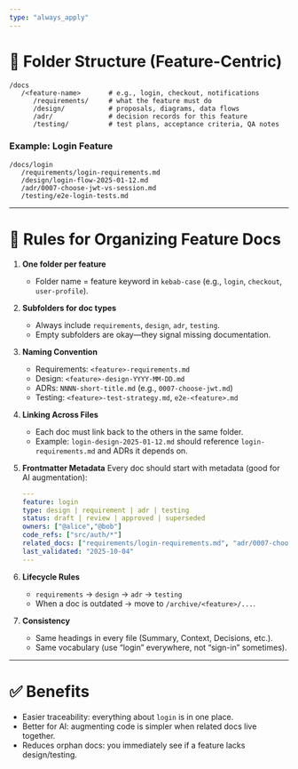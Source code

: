 ```yaml
---
type: "always_apply"
---
```


# 📂 Folder Structure (Feature-Centric)

```
/docs
   /<feature-name>       # e.g., login, checkout, notifications
      /requirements/     # what the feature must do
      /design/           # proposals, diagrams, data flows
      /adr/              # decision records for this feature
      /testing/          # test plans, acceptance criteria, QA notes
```

### Example: Login Feature

```
/docs/login
   /requirements/login-requirements.md
   /design/login-flow-2025-01-12.md
   /adr/0007-choose-jwt-vs-session.md
   /testing/e2e-login-tests.md
```

---

# 📝 Rules for Organizing Feature Docs

1. **One folder per feature**

   - Folder name = feature keyword in `kebab-case` (e.g., `login`, `checkout`, `user-profile`).

2. **Subfolders for doc types**

   - Always include `requirements`, `design`, `adr`, `testing`.
   - Empty subfolders are okay—they signal missing documentation.

3. **Naming Convention**

   - Requirements: `<feature>-requirements.md`
   - Design: `<feature>-design-YYYY-MM-DD.md`
   - ADRs: `NNNN-short-title.md` (e.g., `0007-choose-jwt.md`)
   - Testing: `<feature>-test-strategy.md`, `e2e-<feature>.md`

4. **Linking Across Files**

   - Each doc must link back to the others in the same folder.
   - Example: `login-design-2025-01-12.md` should reference
     `login-requirements.md` and ADRs it depends on.

5. **Frontmatter Metadata**
   Every doc should start with metadata (good for AI augmentation):

   ```yaml
   ---
   feature: login
   type: design | requirement | adr | testing
   status: draft | review | approved | superseded
   owners: ["@alice","@bob"]
   code_refs: ["src/auth/*"]
   related_docs: ["requirements/login-requirements.md", "adr/0007-choose-jwt.md"]
   last_validated: "2025-10-04"
   ---
   ```

6. **Lifecycle Rules**

   - `requirements` → `design` → `adr` → `testing`
   - When a doc is outdated → move to `/archive/<feature>/...`.

7. **Consistency**

   - Same headings in every file (Summary, Context, Decisions, etc.).
   - Same vocabulary (use “login” everywhere, not “sign-in” sometimes).

---

# ✅ Benefits

- Easier traceability: everything about `login` is in one place.
- Better for AI: augmenting code is simpler when related docs live together.
- Reduces orphan docs: you immediately see if a feature lacks design/testing.
